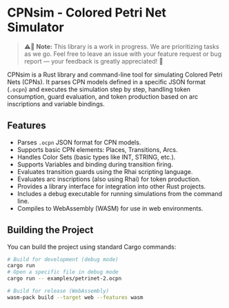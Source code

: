 # CPNsim - Colored Petri Net Simulator

> ⚠️🚧 **Note:** This library is a work in progress. We are prioritizing tasks as we go. Feel free to leave an issue with your feature request or bug report — your feedback is greatly appreciated! 🚀

CPNsim is a Rust library and command-line tool for simulating Colored Petri Nets (CPNs). It parses CPN models defined in a specific JSON format (`.ocpn`) and executes the simulation step by step, handling token consumption, guard evaluation, and token production based on arc inscriptions and variable bindings.

## Features

*   Parses `.ocpn` JSON format for CPN models.
*   Supports basic CPN elements: Places, Transitions, Arcs.
*   Handles Color Sets (basic types like INT, STRING, etc.).
*   Supports Variables and binding during transition firing.
*   Evaluates transition guards using the Rhai scripting language.
*   Evaluates arc inscriptions (also using Rhai) for token production.
*   Provides a library interface for integration into other Rust projects.
*   Includes a debug executable for running simulations from the command line.
*   Compiles to WebAssembly (WASM) for use in web environments.

## Building the Project

You can build the project using standard Cargo commands:

```bash
# Build for development (debug mode)
cargo run
# Open a specific file in debug mode
cargo run -- examples/petrinet-2.ocpn

# Build for release (WebAssembly)
wasm-pack build --target web --features wasm
